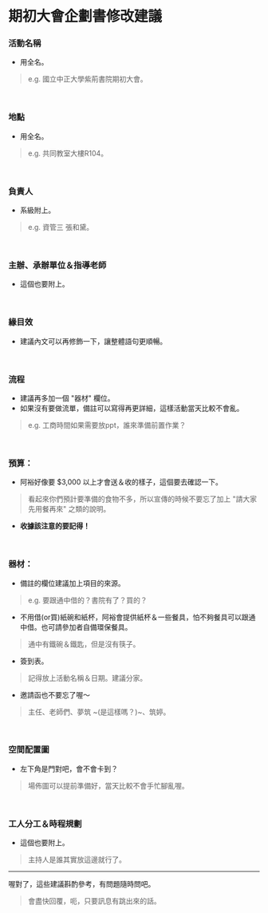 # 期初大會企劃書修改建議
### 活動名稱
- 用全名。
> e.g. 國立中正大學紫荊書院期初大會。

<br>

### 地點
- 用全名。
> e.g. 共同教室大樓R104。

<br>

### 負責人
- 系級附上。
> e.g. 資管三 張和黛。

<br>

### 主辦、承辦單位＆指導老師
- 這個也要附上。

<br>

### 緣目效
- 建議內文可以再修飾一下，讓整體語句更順暢。

<br>

### 流程
- 建議再多加一個 "器材" 欄位。
- 如果沒有要做流單，備註可以寫得再更詳細，這樣活動當天比較不會亂。
> e.g. 工商時間如果需要放ppt，誰來準備前置作業？

<br>

### 預算：
- 阿裕好像要 $3,000 以上才會送＆收的樣子，這個要去確認一下。
> 看起來你們預計要準備的食物不多，所以宣傳的時候不要忘了加上 "請大家先用餐再來" 之類的說明。
- **收據該注意的要記得！**

<br>

### 器材：
- 備註的欄位建議加上項目的來源。
> e.g. 要跟通中借的？書院有了？買的？
- 不用借(or買)紙碗和紙杯，阿裕會提供紙杯＆一些餐具，怕不夠餐具可以跟通中借。也可請參加者自備環保餐具。
> 通中有鐵碗＆鐵匙，但是沒有筷子。
- 簽到表。
> 記得放上活動名稱＆日期。建議分家。
- 邀請函也不要忘了喔～
> 主任、老師們、夢筑 ~(是這樣嗎？)~、筑婷。

<br>

### 空間配置圖
- 左下角是門對吧，會不會卡到？
> 場佈圖可以提前準備好，當天比較不會手忙腳亂喔。

<br>

### 工人分工＆時程規劃
- 這個也要附上。
> 主持人是誰其實放這邊就行了。

- - -

喔對了，這些建議斟酌參考，有問題隨時問吧。
> 會盡快回覆，呃，只要訊息有跳出來的話。
